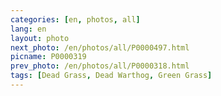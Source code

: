 ```yaml
---
categories: [en, photos, all]
lang: en
layout: photo
next_photo: /en/photos/all/P0000497.html
picname: P0000319
prev_photo: /en/photos/all/P0000318.html
tags: [Dead Grass, Dead Warthog, Green Grass]
---
```

